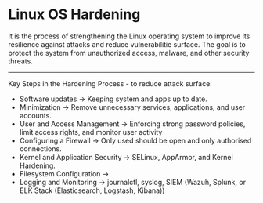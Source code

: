 # Linux OS Hardening  
It is the process of strengthening the Linux operating system to improve its resilience against attacks and reduce vulnerabilitie surface.
The goal is to protect the system from unauthorized access, malware, and other security threats.

---
Key Steps in the Hardening Process - to reduce attack surface:
- Software updates -> Keeping system and apps up to date.
- Minimization -> Remove unnecessary services, applications, and user accounts.
- User and Access Management -> Enforcing strong password policies, limit access rights, and monitor user activity
- Configuring a Firewall -> Only used should be open and only authorised connections.
- Kernel and Application Security -> SELinux, AppArmor, and Kernel Hardening.
- Filesystem Configuration ->
- Logging and Monitoring -> journalctl, syslog, SIEM (Wazuh, Splunk, or ELK Stack (Elasticsearch, Logstash, Kibana))